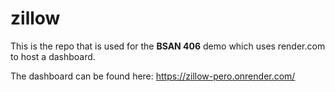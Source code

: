 # zillow

This is the repo that is used for the **BSAN 406** demo which uses render.com to host a dashboard.

The dashboard can be found here: https://zillow-pero.onrender.com/
